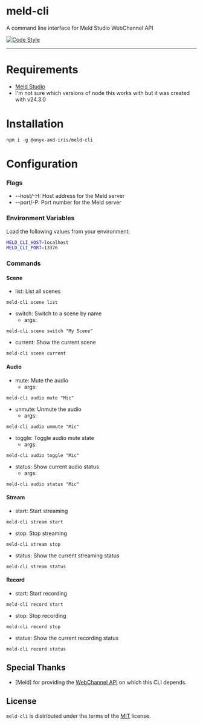 # meld-cli

A command line interface for Meld Studio WebChannel API

[![Code Style](https://img.shields.io/badge/code_style-standard-violet.svg)](https://github.com/standardrb/standard)

---

# Requirements

-   [Meld Studio](https://meldstudio.co/)
-   I'm not sure which versions of node this works with but it was created with v24.3.0

# Installation

```console
npm i -g @onyx-and-iris/meld-cli
```

# Configuration

### Flags

-   --host/-H: Host address for the Meld server
-   --port/-P: Port number for the Meld server

### Environment Variables

Load the following values from your environment:

```bash
MELD_CLI_HOST=localhost
MELD_CLI_PORT=13376
```

### Commands

#### Scene

-   list: List all scenes

```console
meld-cli scene list
```

-   switch: Switch to a scene by name
    - args: <sceneName>

```console
meld-cli scene switch "My Scene"
```

-   current: Show the current scene

```console
meld-cli scene current
```

#### Audio

-   mute: Mute the audio
    - args: <audioName>

```console
meld-cli audio mute "Mic"
```

-   unmute: Unmute the audio
    - args: <audioName>

```console
meld-cli audio unmute "Mic"
```

-   toggle: Toggle audio mute state
    - args: <audioName>

```console
meld-cli audio toggle "Mic"
```

-   status: Show current audio status
    - args: <audioName>

```console
meld-cli audio status "Mic"
```

#### Stream

-   start: Start streaming

```console
meld-cli stream start
```

-   stop: Stop streaming

```console
meld-cli stream stop
```

-   status: Show the current streaming status

```console
meld-cli stream status
```

#### Record

-   start: Start recording

```console
meld-cli record start
```

-   stop: Stop recording

```console
meld-cli record stop
```

-   status: Show the current recording status

```console
meld-cli record status
```

## Special Thanks

-   [Meld] for providing the [WebChannel API](https://github.com/MeldStudio/streamdeck/blob/main/WebChannelAPI.md) on which this CLI depends.

## License

`meld-cli` is distributed under the terms of the [MIT](https://spdx.org/licenses/MIT.html) license.
